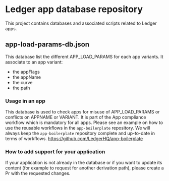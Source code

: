 # Ledger app database repository

This project contains databases and associated scripts related to Ledger apps.

## app-load-params-db.json

This database list the different APP_LOAD_PARAMS for each app variants.
It associate to an app variant:
- the appFlags
- the appName
- the curve
- the path

### Usage in an app

This database is used to check apps for misuse of APP_LOAD_PARAMS or conflicts on APPNAME or VARIANT.
It is part of the App compliance workflow which is mandatory for all apps.
Please see an example on how to use the reusable workflows in the `app-boilerplate` repository.
We will always keep the `app-boilerplate` repository complete and up-to-date in terms of workflows.
https://github.com/LedgerHQ/app-boilerplate

### How to add support for your application

If your application is not already in the database or if you want to update its content (for example to request for another derivation path), please create a Pr with the requested changes.
